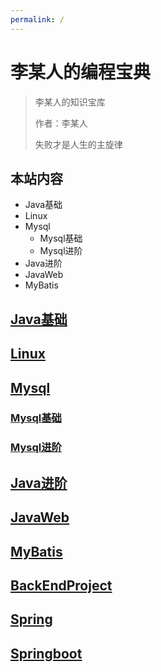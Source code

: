 ```yaml
---
permalink: /
---
```


# 李某人的编程宝典

> 李某人的知识宝库
>
> 作者：李某人
>
> 失败才是人生的主旋律

## 本站内容

- Java基础
- Linux
- Mysql
  - Mysql基础
  - Mysql进阶
- Java进阶
- JavaWeb
- MyBatis

## [Java基础](/Java基础/)

## [Linux](/Linux/)

## [Mysql](/Mysql/)

### [Mysql基础](/Mysql/Mysql基础/)

### [Mysql进阶](/Mysql/Mysql进阶/)

## [Java进阶](/Java进阶/)

## [JavaWeb](/JavaWeb/)

## [MyBatis](/MyBatis/)

## [BackEndProject](/后端项目/)

## [Spring](/Spring/)

## [Springboot](/Springboot/)
